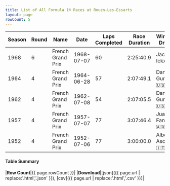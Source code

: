 ```yaml
---
title: List of All Formula 1® Races at Rouen-Les-Essarts
layout: page
rowCount: 5
---
```


| Season | Round | Name | Date | Laps Completed | Race Duration | Winning Driver | Winning Constructor |
|--|--|--|--|--|--|--|--|
| 1968 | 6 | French Grand Prix | 1968-07-07 | 60 | 2:25:40.9 | Jacky Ickx 🇧🇪 | Ferrari 🇮🇹 |
| 1964 | 4 | French Grand Prix | 1964-06-28 | 57 | 2:07:49.1 | Dan Gurney 🇺🇸 | Brabham-Climax 🇬🇧 |
| 1962 | 4 | French Grand Prix | 1962-07-08 | 54 | 2:07:05.5 | Dan Gurney 🇺🇸 | Porsche 🇩🇪 |
| 1957 | 4 | French Grand Prix | 1957-07-07 | 77 | 3:07:46.4 | Juan Fangio 🇦🇷 | Maserati 🇮🇹 |
| 1952 | 4 | French Grand Prix | 1952-07-06 | 77 | 3:00:00.0 | Alberto Ascari 🇮🇹 | Ferrari 🇮🇹 |

#### Table Summary

|**Row Count**|{{ page.rowCount }}|
|**Download**|[json]({{ page.url | replace:'.html','.json' }}), [csv]({{ page.url | replace:'.html','.csv' }})|
